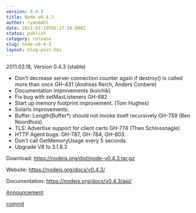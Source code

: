 ```yaml
---
version: 0.4.3
title: Node v0.4.3
author: ryandahl
date: 2011-03-19T05:17:59.000Z
status: publish
category: release
slug: node-v0-4-3
layout: blog-post.hbs
---
```


2011.03.18, Version 0.4.3 (stable)
<ul>
<li>Don't decrease server connection counter again if destroy() is called more  than once GH-431 (Andreas Reich, Anders Conbere)</li>
<li>Documentation improvements (koichik)</li>
<li>Fix bug with setMaxListeners GH-682</li>
<li>Start up memory footprint improvement. (Tom Hughes)</li>
<li>Solaris improvements.</li>
<li>Buffer::Length(Buffer*) should not invoke itself recursively GH-759 (Ben Noordhuis)</li>
<li>TLS: Advertise support for client certs GH-774 (Theo Schlossnagle)</li>
<li>HTTP Agent bugs: GH-787, GH-784, GH-803.</li>
<li>Don't call GetMemoryUsage every 5 seconds.</li>
<li>Upgrade V8 to 3.1.8.3</li>
</ul>

Download: https://nodejs.org/dist/node-v0.4.3.tar.gz

Website: https://nodejs.org/docs/v0.4.3/

Documentation: https://nodejs.org/docs/v0.4.3/api/

<a href="https://groups.google.com/d/topic/nodejs/JrYQCQtf6lM/discussion">Announcement</a>

<a href="https://github.com/joyent/node/tree/v0.4.3">commit</a>
